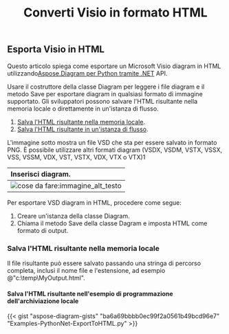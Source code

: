 ﻿---
title:  Converti Visio in formato HTML
linktitle: Converti Visio in HTML
type: docs
weight: 30
url: /it/python-net/convert-visio-to-html/
description: Questo argomento mostra come Aspose.Diagram consente di convertire Visio in formati html. Converti VSD, VSS, VDW, VST, VSDX, VSSX, VSTX, VSDM, VSTM,VSSM in html con poche righe di codice.
---
## **Esporta Visio in HTML**
 Questo articolo spiega come esportare un Microsoft Visio diagram in HTML utilizzando[Aspose.Diagram per Python tramite .NET](https://products.aspose.com/diagram/python-net/) API.

Usare il costruttore della classe Diagram per leggere i file diagram e il metodo Save per esportare diagram in qualsiasi formato di immagine supportato. Gli sviluppatori possono salvare l'HTML risultante nella memoria locale o direttamente in un'istanza di flusso.

1. [Salva l'HTML risultante nella memoria locale](https://docs.aspose.com/diagram/net/convert-visio-to-html/#save-resultant-html-in-the-local-storage).
1. [Salva l'HTML risultante in un'istanza di flusso](https://docs.aspose.com/diagram/net/convert-visio-to-html/#save-resultant-html-in-a-stream-instance).

L'immagine sotto mostra un file VSD che sta per essere salvato in formato PNG. È possibile utilizzare altri formati diagram (VSDX, VSDM, VSTX, VSSX, VSS, VSSM, VDX, VST, VSTX, VDX, VTX o VTX)1

|**Inserisci diagram.**|
|:- |
|![cose da fare:immagine_alt_testo](how-to-convert-a-visio-diagram_6.png)|
Per esportare VSD diagram in HTML, procedere come segue:

1. Creare un'istanza della classe Diagram.
1. Chiama il metodo Save della classe Dagram e imposta HTML come formato di output.
### **Salva l'HTML risultante nella memoria locale**
Il file risultante può essere salvato passando una stringa di percorso completa, inclusi il nome file e l'estensione, ad esempio @"c:\temp\MyOutput.html".
#### **Salva l'HTML risultante nell'esempio di programmazione dell'archiviazione locale**
{{< gist "aspose-diagram-gists" "ba6a69bbbb0ec99f2a0561b49bcd96e7" "Examples-PythonNet-ExportToHTML.py" >}}
